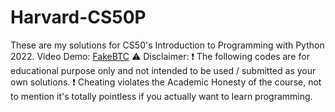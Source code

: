 # Harvard-CS50P
These are my solutions for CS50's Introduction to Programming with Python 2022.
Video Demo:  [FakeBTC](<https://youtu.be/AITy2HabTQ0>)
⚠️ Disclaimer:
❗ The following codes are for educational purpose only and not intended to be used / submitted as your own solutions.
❗ Cheating violates the Academic Honesty of the course, not to mention it's totally pointless if you actually want to learn programming.

